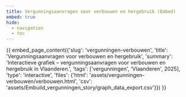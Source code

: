 ```yaml
---
title: Vergunningsaanvragen voor verbouwen en hergebruik (Embed)
embed: true
hide:
  - navigation
  - toc
---
```


<div data-embed="true">
{{ embed_page_content({'slug': 'vergunningen-verbouwen', 'title': 'Vergunningsaanvragen voor verbouwen en hergebruik', 'summary': 'Interactieve grafiek – vergunningsaanvragen voor verbouwen en hergebruik in Vlaanderen.', 'tags': ['vergunningen', 'Vlaanderen', 2025], 'type': 'interactive', 'files': {'html': 'assets/vergunningen-verbouwen/verbouwen.html', 'csv': 'assets/Embuild_vergunningen_story/graph_data_export.csv'}}) }}
</div>
